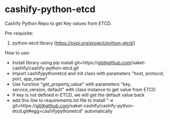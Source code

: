 # cashify-python-etcd

Cashify Python Repo to get Key values from ETCD.

Pre-requisite:
1. python-etcd library (https://pypi.org/project/python-etcd/)


How to use:
- Install library using pip install git+https://git@github.com/saket-cashify/cashify-python-etcd.git
- Import cashifypythonetcd and init class with parameters "host, protocol, port, app_name"
- Use function "get_property_value" with parameters "key, service_version, default" with class instance to get value from ETCD
- If key is not defined in ETCD, we will get the default value back
- add this line to requirements.txt file to install "-e git+https://git@github.com/saket-cashify/cashify-python-etcd.git#egg=cashifypythonetcd" automatically
